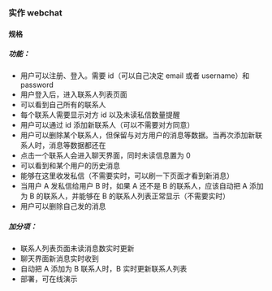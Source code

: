 ### 实作 webchat

#### 规格

##### 功能：
- 用户可以注册、登入。需要 id（可以自己决定 email 或者 username）和 password
- 用户登入后，进入联系人列表页面
- 可以看到自己所有的联系人
- 每个联系人需要显示对方 id 以及未读私信数量提醒
- 用户可以通过 id 添加新联系人（可以不需要对方同意）
- 用户可以删除某个联系人，但保留与对方用户的消息等数据。当再次添加新联系人时，消息等数据都还在
- 点击一个联系人会进入聊天界面，同时未读信息置为 0
- 可以看到和某个用户的历史消息
- 能够在这里收发私信（不需要实时，可以刷一下页面才看到新消息）
- 当用户 A 发私信给用户 B 时，如果 A 还不是 B 的联系人，应该自动把 A 添加为 B 的联系人，并能够在 B 的联系人列表正常显示（不需要实时）
- 用户可以删除自己发的消息

##### 加分项：
- 联系人列表页面未读消息数实时更新
- 聊天界面新消息实时收到
- 自动把 A 添加为 B 联系人时，B 实时更新联系人列表
- 部署，可在线演示

